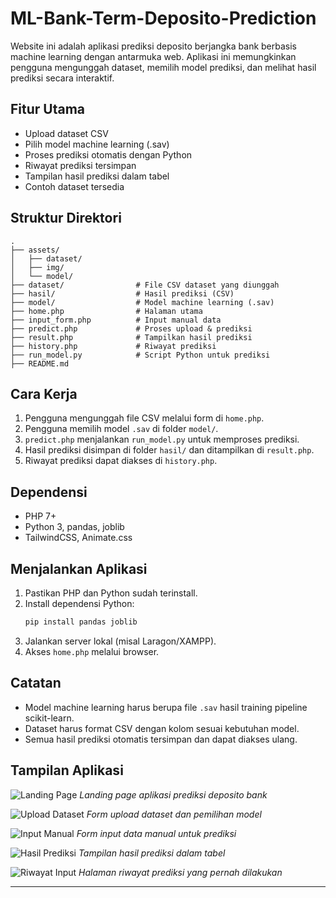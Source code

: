 # ML-Bank-Term-Deposito-Prediction

Website ini adalah aplikasi prediksi deposito berjangka bank berbasis machine learning dengan antarmuka web. Aplikasi ini memungkinkan pengguna mengunggah dataset, memilih model prediksi, dan melihat hasil prediksi secara interaktif.

## Fitur Utama
- Upload dataset CSV
- Pilih model machine learning (.sav)
- Proses prediksi otomatis dengan Python
- Riwayat prediksi tersimpan
- Tampilan hasil prediksi dalam tabel
- Contoh dataset tersedia

## Struktur Direktori
```
.
├── assets/
│   ├── dataset/
│   ├── img/
│   └── model/
├── dataset/                # File CSV dataset yang diunggah
├── hasil/                  # Hasil prediksi (CSV)
├── model/                  # Model machine learning (.sav)
├── home.php                # Halaman utama
├── input_form.php          # Input manual data
├── predict.php             # Proses upload & prediksi
├── result.php              # Tampilkan hasil prediksi
├── history.php             # Riwayat prediksi
├── run_model.py            # Script Python untuk prediksi
├── README.md
```

## Cara Kerja
1. Pengguna mengunggah file CSV melalui form di `home.php`.
2. Pengguna memilih model `.sav` di folder `model/`.
3. `predict.php` menjalankan `run_model.py` untuk memproses prediksi.
4. Hasil prediksi disimpan di folder `hasil/` dan ditampilkan di `result.php`.
5. Riwayat prediksi dapat diakses di `history.php`.

## Dependensi
- PHP 7+
- Python 3, pandas, joblib
- TailwindCSS, Animate.css

## Menjalankan Aplikasi
1. Pastikan PHP dan Python sudah terinstall.
2. Install dependensi Python:
   ```powershell
   pip install pandas joblib
   ```
3. Jalankan server lokal (misal Laragon/XAMPP).
4. Akses `home.php` melalui browser.

## Catatan
- Model machine learning harus berupa file `.sav` hasil training pipeline scikit-learn.
- Dataset harus format CSV dengan kolom sesuai kebutuhan model.
- Semua hasil prediksi otomatis tersimpan dan dapat diakses ulang.

## Tampilan Aplikasi

![Landing Page](https://i.imgur.com/MyAjR8O.png)
*Landing page aplikasi prediksi deposito bank*

![Upload Dataset](https://i.imgur.com/rdlqu7I.png)
*Form upload dataset dan pemilihan model*

![Input Manual](https://i.imgur.com/c7FhIWh.png)
*Form input data manual untuk prediksi*

![Hasil Prediksi](https://i.imgur.com/gGCKbsp.png)
*Tampilan hasil prediksi dalam tabel*

![Riwayat Input](https://i.imgur.com/Md0hgTd.png)
*Halaman riwayat prediksi yang pernah dilakukan*


---
